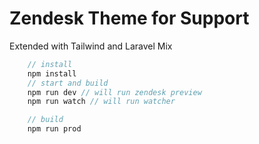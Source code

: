 # Zendesk Theme for Support
Extended with Tailwind and Laravel Mix

```js
    // install
    npm install
    // start and build
    npm run dev // will run zendesk preview
    npm run watch // will run watcher

    // build
    npm run prod
```


